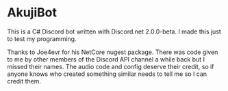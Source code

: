# AkujiBot

This is a C# Discord bot written with Discord.net 2.0.0-beta. I made this just to test my programming.

Thanks to Joe4evr for his NetCore nugest package. There was code given to me by other members of the Discord API channel a while back but I missed their names. The audio code and config deserve their credit, so if anyone knows who created something similar needs to tell me so I can credit them.
